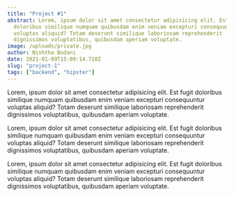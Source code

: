 ```yaml
---
title: "Project #1"
abstract: Lorem, ipsum dolor sit amet consectetur adipisicing elit. Est fugit
  doloribus similique numquam quibusdam enim veniam excepturi consequuntur
  voluptas aliquid? Totam deserunt similique laboriosam reprehenderit
  dignissimos voluptatibus, quibusdam aperiam voluptate.
image: /uploads/private.jpg
author: Nishtha Bodani
date: 2021-01-09T15:09:14.710Z
slug: "project-1"
tags: ["backend", "hipster"]
---
```

Lorem, ipsum dolor sit amet consectetur adipisicing elit. Est fugit doloribus similique numquam quibusdam enim veniam excepturi consequuntur voluptas aliquid? Totam deserunt similique laboriosam reprehenderit dignissimos voluptatibus, quibusdam aperiam voluptate.



Lorem, ipsum dolor sit amet consectetur adipisicing elit. Est fugit doloribus similique numquam quibusdam enim veniam excepturi consequuntur voluptas aliquid? Totam deserunt similique laboriosam reprehenderit dignissimos voluptatibus, quibusdam aperiam voluptate.



Lorem, ipsum dolor sit amet consectetur adipisicing elit. Est fugit doloribus similique numquam quibusdam enim veniam excepturi consequuntur voluptas aliquid? Totam deserunt similique laboriosam reprehenderit dignissimos voluptatibus, quibusdam aperiam voluptate.